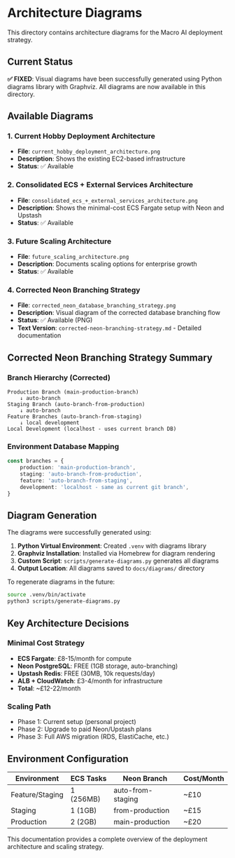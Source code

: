 # Architecture Diagrams

This directory contains architecture diagrams for the Macro AI deployment strategy.

## Current Status

**✅ FIXED**: Visual diagrams have been successfully generated using Python
diagrams library with Graphviz. All diagrams are now available in this directory.

## Available Diagrams

### 1. Current Hobby Deployment Architecture

- **File**: `current_hobby_deployment_architecture.png`
- **Description**: Shows the existing EC2-based infrastructure
- **Status**: ✅ Available

### 2. Consolidated ECS + External Services Architecture

- **File**: `consolidated_ecs_+_external_services_architecture.png`
- **Description**: Shows the minimal-cost ECS Fargate setup with Neon and Upstash
- **Status**: ✅ Available

### 3. Future Scaling Architecture

- **File**: `future_scaling_architecture.png`
- **Description**: Documents scaling options for enterprise growth
- **Status**: ✅ Available

### 4. Corrected Neon Branching Strategy

- **File**: `corrected_neon_database_branching_strategy.png`
- **Description**: Visual diagram of the corrected database branching flow
- **Status**: ✅ Available (PNG)
- **Text Version**: `corrected-neon-branching-strategy.md` - Detailed documentation

## Corrected Neon Branching Strategy Summary

### Branch Hierarchy (Corrected)

```text
Production Branch (main-production-branch)
    ↓ auto-branch
Staging Branch (auto-branch-from-production)
    ↓ auto-branch
Feature Branches (auto-branch-from-staging)
    ↓ local development
Local Development (localhost - uses current branch DB)
```

### Environment Database Mapping

```typescript
const branches = {
	production: 'main-production-branch',
	staging: 'auto-branch-from-production',
	feature: 'auto-branch-from-staging',
	development: 'localhost - same as current git branch',
}
```

## Diagram Generation

The diagrams were successfully generated using:

1. **Python Virtual Environment**: Created `.venv` with diagrams library
2. **Graphviz Installation**: Installed via Homebrew for diagram rendering
3. **Custom Script**: `scripts/generate-diagrams.py` generates all diagrams
4. **Output Location**: All diagrams saved to `docs/diagrams/` directory

To regenerate diagrams in the future:

```bash
source .venv/bin/activate
python3 scripts/generate-diagrams.py
```

## Key Architecture Decisions

### Minimal Cost Strategy

- **ECS Fargate**: £8-15/month for compute
- **Neon PostgreSQL**: FREE (1GB storage, auto-branching)
- **Upstash Redis**: FREE (30MB, 10k requests/day)
- **ALB + CloudWatch**: £3-4/month for infrastructure
- **Total**: ~£12-22/month

### Scaling Path

- Phase 1: Current setup (personal project)
- Phase 2: Upgrade to paid Neon/Upstash plans
- Phase 3: Full AWS migration (RDS, ElastiCache, etc.)

## Environment Configuration

| Environment     | ECS Tasks | Neon Branch       | Cost/Month |
| --------------- | --------- | ----------------- | ---------- |
| Feature/Staging | 1 (256MB) | auto-from-staging | ~£10       |
| Staging         | 1 (1GB)   | from-production   | ~£15       |
| Production      | 2 (2GB)   | main-production   | ~£20       |

This documentation provides a complete overview of the deployment architecture and scaling strategy.
